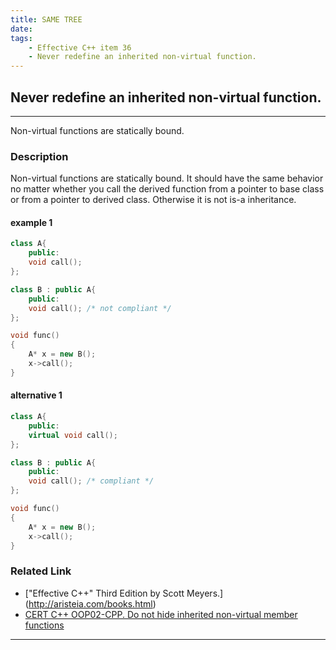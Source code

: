 ```yaml
---
title: SAME TREE
date:
tags: 
    - Effective C++ item 36
    - Never redefine an inherited non-virtual function.
---
```

## Never redefine an inherited non-virtual function.
----
Non-virtual functions are statically bound.
### Description
Non-virtual functions are statically bound. It should have the same behavior no matter whether you call the derived function from a pointer to base class or from a pointer to derived class. Otherwise it is not is-a inheritance. 

#### __example 1__
```cpp
class A{
	public:
	void call();
};

class B : public A{
	public:
	void call(); /* not compliant */
};

void func()
{
	A* x = new B();
	x->call(); 
}
```

#### __alternative 1__
```cpp
class A{
	public:
	virtual void call();
};

class B : public A{
	public:
	void call(); /* compliant */
};

void func()
{
	A* x = new B();
	x->call(); 
}

```



### Related Link
+ ["Effective C++" Third Edition by Scott Meyers.] (http://aristeia.com/books.html) 
+ [CERT C++  OOP02-CPP. Do not hide inherited non-virtual member functions](https://www.securecoding.cert.org/confluence/display/cplusplus/OOP02-CPP.+Do+not+hide+inherited+non-virtual+member+functions)

----
